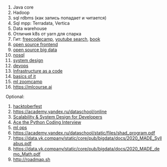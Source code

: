 1. Java core
2. Hadoop
3. sql rdbms (как запись попадает и читается)
4. Sql mpp: Terradata, Vertica
5. Data warehouse
6. Отличия k8s от yarn для спарка
7. Гит: [freecodecamp](https://www.freecodecamp.org/news/advanced-git-interactive-rebase-cherry-picking-reflog-and-more/), [youtube search](https://www.youtube.com/results?search_query=git+advanced), [book](https://www.youtube.com/results?search_query=git+book)
8. [open source frontend](https://cultofmartians.com)
9. [open source big data](https://github.com/twitter/util/issues/207)
10. [nosql](https://www.freecodecamp.org/news/learn-nosql-in-3-hours/)
11. [system design](https://www.youtube.com/watch?v=xpDnVSmNFX0&list=PLMCXHnjXnTnvo6alSjVkgxV-VH6EPyvoX)
12. [devops](https://www.youtube.com/watch?v=AxCgZ7yUKrU)
13. [Infrastructure as a code](https://www.freecodecamp.org/news/what-is-infrastructure-as-code/)
14. [basics of it](https://www.coursera.org/learn/computer-networking/home/info)
15. [ml zoomcamp](https://github.com/alexeygrigorev/mlbookcamp-code/tree/master/course-zoomcamp)
16. https://mlcourse.ai


Optional:
1. [hacktoberfest](https://hacktoberfest.digitalocean.com/resources/beginners)
2. https://academy.yandex.ru/dataschool/online
3. [Scalability & System Design for Developers](https://www.educative.io/path/scalability-system-design)
4. [Ace the Python Coding Interview](https://www.educative.io/path/ace-python-coding-interview)
5. [ml ops](https://www.youtube.com/watch?v=4Vh6Zj5QLU4)
6. https://academy.yandex.ru/dataschool/static/files/shad_program.pdf
7. https://data.vk.company/static/core/pub/bigdata/docs/2020_MADE_Syllabus.pdf
8. https://data.vk.company/static/core/pub/bigdata/docs/2020_MADE_demo_Math.pdf
9. http://roadmap.sh
